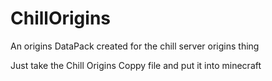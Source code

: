 # ChillOrigins
 An origins DataPack created for the chill server origins thing

Just take the Chill Origins Coppy file and put it into minecraft
